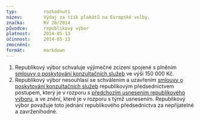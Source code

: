 ```yaml
---
typ:          rozhodnutí
název:        Výdaj za tisk plakátů na Evropské volby. 
značka:       RV 20/2014
původce:      republikový výbor
platnost:     2014-05-13
účinnost:     2014-05-13
zmocnění:     
formát:       markdown
---
```


1. Republikový výbor schvaluje výjimečné zcizení spojené s plněním [smlouvy o poskytování konzultačních služeb](https://www.pirati.cz/ao/smlouvy/managerep2014) ve výši 150 000 Kč.
2. Republikový výbor nesouhlasí se schválením a uzavřením [smlouvy o poskytování konzultačních služeb](https://www.pirati.cz/ao/smlouvy/managerep2014) republikovým předsednictvem postupem, který je v rozporu s [předchozím usnesením republikového výboru](http://sbirka.pirati.cz/rozhodnuti/rp/2014/12/index.html), a ve znění, které je v rozporu s týmž usnesením. Republikový výbor považuje toto jednání republikového předsednictva za nepřijatelné a zavrženíhodné.